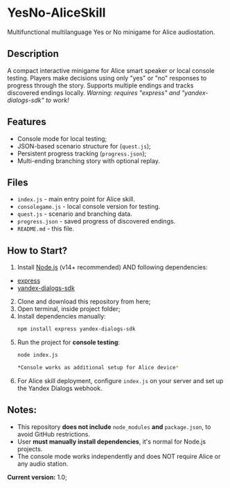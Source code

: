 # YesNo-AliceSkill
Multifunctional multilanguage Yes or No minigame for Alice audiostation.

## Description
A compact interactive minigame for Alice smart speaker or local console testing.
Players make decisions using only "yes" or "no" responses to progress through the story.
Supports multiple endings and tracks discovered endings locally.
*Warning: requires "express" and "yandex-dialogs-sdk" to work!*

## Features
- Console mode for local testing;
- JSON-based scenario structure for (`quest.js`);
- Persistent progress tracking (`progress.json`);
- Multi-ending branching story with optional replay.

## Files
- `index.js` - main entry point for Alice skill.
- `consolegame.js` - local console version for testing.
- `quest.js` - scenario and branching data.
- `progress.json` - saved progress of discovered endings.
- `README.md` - this file.

## How to Start?
1. Install [Node.js](https://nodejs.org) (v14+ recommended) AND following dependencies:
-  [express](https://www.npmjs.com/package/express)
-  [yandex-dialogs-sdk](https://www.npmjs.com/package/yandex-dialogs-sdk)
2. Clone and download this repository from here;
3. Open terminal, inside project folder;
4. Install dependencies manually:
   ```bash
   npm install express yandex-dialogs-sdk
5. Run the project for **console testing**:
   ```bash
   node index.js
   
   *Console works as additional setup for Alice device*
6. For Alice skill deployment, configure `index.js` on your server and set up the Yandex Dialogs webhook.

## Notes:
- This repository **does not include** `node_modules` **and** `package.json`, to avoid GitHub restrictions.
- User **must manually install dependencies**, it's normal for Node.js projects.
- The console mode works independently and does NOT require Alice or any audio station.

**Current version:** 1.0;
